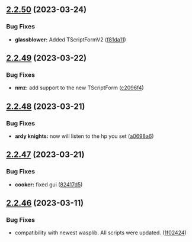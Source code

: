 ## [2.2.50](https://github.com/Torwent/wasp-free/compare/v2.2.49...v2.2.50) (2023-03-24)


### Bug Fixes

* **glassblower:** Added TScriptFormV2 ([f81da11](https://github.com/Torwent/wasp-free/commit/f81da110782cf4154cdf7fcb69f0e0dd364ac4f3))



## [2.2.49](https://github.com/Torwent/wasp-free/compare/v2.2.48...v2.2.49) (2023-03-22)


### Bug Fixes

* **nmz:** add support to the new TScriptForm ([c2096f4](https://github.com/Torwent/wasp-free/commit/c2096f434cd786953c76f8e633e9ee9b277c5383))



## [2.2.48](https://github.com/Torwent/wasp-free/compare/v2.2.47...v2.2.48) (2023-03-21)


### Bug Fixes

* **ardy knights:** now will listen to the hp you set ([a0698a6](https://github.com/Torwent/wasp-free/commit/a0698a6c13b4a4798b9bb77895f2097cc76179bf))



## [2.2.47](https://github.com/Torwent/wasp-free/compare/v2.2.46...v2.2.47) (2023-03-21)


### Bug Fixes

* **cooker:** fixed gui ([82417d5](https://github.com/Torwent/wasp-free/commit/82417d5b3b9aac235cc5359337b29766d1ec42bc))



## [2.2.46](https://github.com/Torwent/wasp-free/compare/v2.2.45...v2.2.46) (2023-03-11)


### Bug Fixes

* compatibility with newest wasplib. All scripts were updated. ([1f02424](https://github.com/Torwent/wasp-free/commit/1f02424d24f1a9f00771ef4453bc8a8d99c5f9e0))



